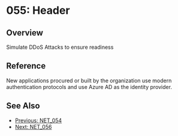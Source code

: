﻿# 055: Header
## Overview
Simulate DDoS Attacks to ensure readiness

## Reference
New applications procured or built by the organization use modern authentication protocols and use Azure AD as the identity provider.

## See Also
- [Previous: NET_054](NET_054.md)
- [Next: NET_056](NET_056.md)
